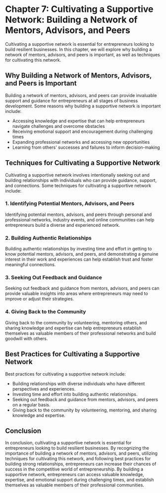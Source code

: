 Chapter 7: Cultivating a Supportive Network: Building a Network of Mentors, Advisors, and Peers
===============================================================================================

Cultivating a supportive network is essential for entrepreneurs looking to build resilient businesses. In this chapter, we will explore why building a network of mentors, advisors, and peers is important, as well as techniques for cultivating this network.

Why Building a Network of Mentors, Advisors, and Peers is Important
-------------------------------------------------------------------

Building a network of mentors, advisors, and peers can provide invaluable support and guidance for entrepreneurs at all stages of business development. Some reasons why building a supportive network is important include:

* Accessing knowledge and expertise that can help entrepreneurs navigate challenges and overcome obstacles
* Receiving emotional support and encouragement during challenging times
* Expanding professional networks and accessing new opportunities
* Learning from others' successes and failures to inform decision-making

Techniques for Cultivating a Supportive Network
-----------------------------------------------

Cultivating a supportive network involves intentionally seeking out and building relationships with individuals who can provide guidance, support, and connections. Some techniques for cultivating a supportive network include:

### 1. Identifying Potential Mentors, Advisors, and Peers

Identifying potential mentors, advisors, and peers through personal and professional networks, industry events, and online communities can help entrepreneurs build a diverse and experienced network.

### 2. Building Authentic Relationships

Building authentic relationships by investing time and effort in getting to know potential mentors, advisors, and peers, and demonstrating a genuine interest in their work and experiences can help establish trust and foster meaningful connections.

### 3. Seeking Out Feedback and Guidance

Seeking out feedback and guidance from mentors, advisors, and peers can provide valuable insights into areas where entrepreneurs may need to improve or adjust their strategies.

### 4. Giving Back to the Community

Giving back to the community by volunteering, mentoring others, and sharing knowledge and expertise can help entrepreneurs establish themselves as valuable members of their professional networks and build goodwill with others.

Best Practices for Cultivating a Supportive Network
---------------------------------------------------

Best practices for cultivating a supportive network include:

* Building relationships with diverse individuals who have different perspectives and experiences.
* Investing time and effort into building authentic relationships.
* Seeking out feedback and guidance from mentors, advisors, and peers on a regular basis.
* Giving back to the community by volunteering, mentoring, and sharing knowledge and expertise.

Conclusion
----------

In conclusion, cultivating a supportive network is essential for entrepreneurs looking to build resilient businesses. By recognizing the importance of building a network of mentors, advisors, and peers, utilizing techniques for cultivating this network, and following best practices for building strong relationships, entrepreneurs can increase their chances of success in the competitive world of entrepreneurship. By building a supportive network, entrepreneurs can access valuable knowledge, expertise, and emotional support during challenging times, and establish themselves as valuable members of their professional communities.
